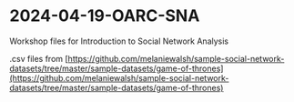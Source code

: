 # 2024-04-19-OARC-SNA
Workshop files for Introduction to Social Network Analysis

.csv files from [https://github.com/melaniewalsh/sample-social-network-datasets/tree/master/sample-datasets/game-of-thrones](https://github.com/melaniewalsh/sample-social-network-datasets/tree/master/sample-datasets/game-of-thrones)
